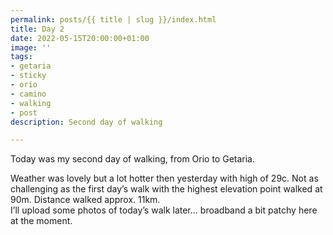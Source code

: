 ```yaml
---
permalink: posts/{{ title | slug }}/index.html
title: Day 2
date: 2022-05-15T20:00:00+01:00
image: ''
tags:
- getaria
- sticky
- orio
- camino
- walking
- post
description: Second day of walking

---
```

<!-- Excerpt Start -->
Today was my second day of walking, from Orio to Getaria. 
<!-- Excerpt End --> 
Weather was lovely but a lot hotter then yesterday with high of 29c. Not as challenging as the first day’s walk with the highest elevation point walked at 90m. Distance walked approx. 11km.   
I’ll upload some photos of today’s walk later… broadband a bit patchy here at the moment.
